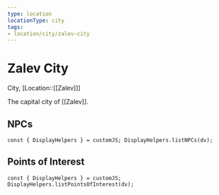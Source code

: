 ```yaml
---
type: location
locationType: city
tags: 
- location/city/zalev-city
---
```


# Zalev City
City, [Location::[[Zalev]]]

The capital city of [[Zalev]].

## NPCs
```dataviewjs
const { DisplayHelpers } = customJS; DisplayHelpers.listNPCs(dv);
```

## Points of Interest
```dataviewjs
const { DisplayHelpers } = customJS; DisplayHelpers.listPointsOfInterest(dv);
```
